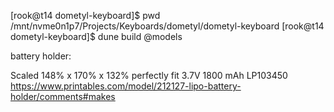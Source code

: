 [rook@t14 dometyl-keyboard]$ pwd       
/mnt/nvme0n1p7/Projects/Keyboards/dometyl/dometyl-keyboard
[rook@t14 dometyl-keyboard]$ dune build @models


battery holder:

Scaled 148% x 170% x 132% perfectly fit 3.7V 1800 mAh LP103450
https://www.printables.com/model/212127-lipo-battery-holder/comments#makes